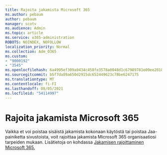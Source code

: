 ```yaml
---
title: Rajoita jakamista Microsoft 365
ms.author: pebaum
author: pebaum
manager: scotv
ms.audience: Admin
ms.topic: article
ms.service: o365-administration
ROBOTS: NOINDEX, NOFOLLOW
localization_priority: Normal
ms.collection: Adm_O365
ms.custom:
- "9000192"
- "3545"
ms.openlocfilehash: 6a4995ef309a9434c458fe3578a0048d1c67989781e09ee2018fda867c0b69f5
ms.sourcegitcommit: b5f7da89a650d2915dc652449623c78be6247175
ms.translationtype: MT
ms.contentlocale: fi-FI
ms.lasthandoff: 08/05/2021
ms.locfileid: "54114997"
---
```

# <a name="limit-sharing-in-microsoft-365"></a>Rajoita jakamista Microsoft 365

Vaikka et voi poistaa sisäistä jakamista kokonaan käytöstä tai poistaa Jaa-painiketta sivustoista, voit rajoittaa jakamista Microsoft 365 organisaatiosi tarpeiden mukaan. Lisätietoja on kohdassa [Jakamisen rajoittaminen Microsoft 365.](https://docs.microsoft.com/Office365/Enterprise/microsoft-365-limit-sharing)
